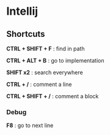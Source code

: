 # Intellij

## Shortcuts

**CTRL + SHIFT + F** : find in path

**CTRL + ALT + B** : go to implementation

**SHIFT x2** : search everywhere

**CTRL + /** : comment a line

**CTRL + SHIFT + /** : comment a block

### Debug

**F8** : go to next line 
